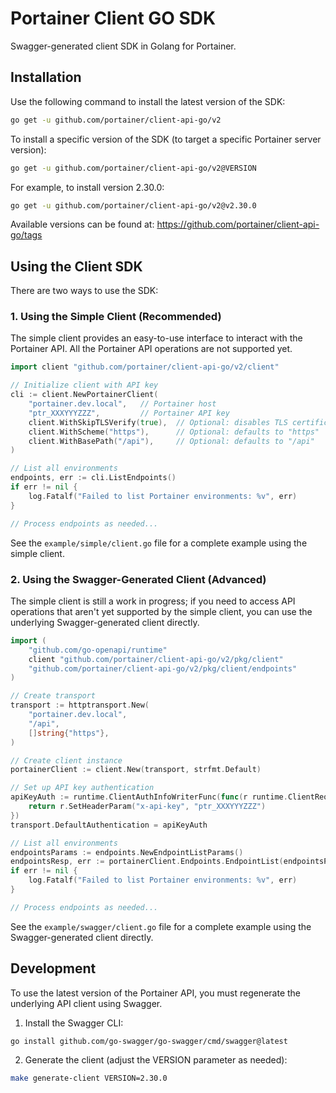 # Portainer Client GO SDK

Swagger-generated client SDK in Golang for Portainer.

## Installation

Use the following command to install the latest version of the SDK:

```sh
go get -u github.com/portainer/client-api-go/v2
```

To install a specific version of the SDK (to target a specific Portainer server version):

```sh
go get -u github.com/portainer/client-api-go/v2@VERSION
```

For example, to install version 2.30.0:

```sh
go get -u github.com/portainer/client-api-go/v2@v2.30.0
```

Available versions can be found at: https://github.com/portainer/client-api-go/tags

## Using the Client SDK

There are two ways to use the SDK:

### 1. Using the Simple Client (Recommended)

The simple client provides an easy-to-use interface to interact with the Portainer API. All the Portainer API operations are not supported yet.

```go
import client "github.com/portainer/client-api-go/v2/client"

// Initialize client with API key
cli := client.NewPortainerClient(
	"portainer.dev.local",   // Portainer host
	"ptr_XXXYYYZZZ",         // Portainer API key
	client.WithSkipTLSVerify(true),  // Optional: disables TLS certificate verification (default: false)
	client.WithScheme("https"),      // Optional: defaults to "https"
	client.WithBasePath("/api"),     // Optional: defaults to "/api"
)

// List all environments
endpoints, err := cli.ListEndpoints()
if err != nil {
	log.Fatalf("Failed to list Portainer environments: %v", err)
}

// Process endpoints as needed...
```

See the `example/simple/client.go` file for a complete example using the simple client.

### 2. Using the Swagger-Generated Client (Advanced)

The simple client is still a work in progress; if you need to access API operations that aren't yet supported by the simple client, you can use the underlying Swagger-generated client directly.

```go
import (
	"github.com/go-openapi/runtime"
	client "github.com/portainer/client-api-go/v2/pkg/client"
	"github.com/portainer/client-api-go/v2/pkg/client/endpoints"
)

// Create transport
transport := httptransport.New(
	"portainer.dev.local",
	"/api",
	[]string{"https"},
)

// Create client instance
portainerClient := client.New(transport, strfmt.Default)

// Set up API key authentication
apiKeyAuth := runtime.ClientAuthInfoWriterFunc(func(r runtime.ClientRequest, _ strfmt.Registry) error {
	return r.SetHeaderParam("x-api-key", "ptr_XXXYYYZZZ")
})
transport.DefaultAuthentication = apiKeyAuth

// List all environments
endpointsParams := endpoints.NewEndpointListParams()
endpointsResp, err := portainerClient.Endpoints.EndpointList(endpointsParams, nil)
if err != nil {
	log.Fatalf("Failed to list Portainer environments: %v", err)
}

// Process endpoints as needed...
```

See the `example/swagger/client.go` file for a complete example using the Swagger-generated client directly.

## Development

To use the latest version of the Portainer API, you must regenerate the underlying API client using Swagger.

1. Install the Swagger CLI:

```sh
go install github.com/go-swagger/go-swagger/cmd/swagger@latest
```

2. Generate the client (adjust the VERSION parameter as needed):

```sh
make generate-client VERSION=2.30.0
```
